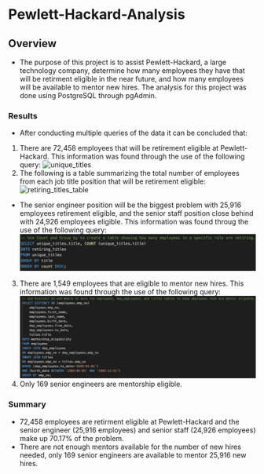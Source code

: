 # Pewlett-Hackard-Analysis
## Overview
* The purpose of this project is to assist Pewlett-Hackard, a large technology company, determine how many employees they have that will be retirment eligible in the near future, and how many employees will be available to mentor new hires. The analysis for this project was done using PostgreSQL through pgAdmin.
### Results
* After conducting multiple queries of the data it can be concluded that:
1) There are 72,458 employees that will be retirement eligible at Pewlett-Hackard. This information was found through the use of the following query:
![unique_titles]()
2) The following is a table summarizing the total number of employees from each job title position that will be retirement eligible:
![retiring_titles_table]()
* The senior engineer position will be the biggest problem with 25,916 employees retirement eligible, and the senior staff position close behind with 24,926 employees eligible. This information was found throug the use of the following query:
![retiring_titles](https://github.com/copo6953/Pewlett-Hackard-Analysis/blob/main/Data/retiring_titles.png)
3) There are 1,549 employees that are eligible to mentor new hires. This information was found through the use of the following query:
![mentorship_eligibility](https://github.com/copo6953/Pewlett-Hackard-Analysis/blob/main/Data/mentorship_eligibility.png)
4) Only 169 senior engineers are mentorship eligible.
### Summary
* 72,458 employees are retirment eligible at Pewlett-Hackard and the senior engineer (25,916 employees) and senior staff (24,926 employees) make up 70.17% of the problem.
* There are not enough mentors available for the number of new hires needed, only 169 senior engineers are available to mentor 25,916 new hires.

